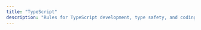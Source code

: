 ```yaml
---
title: "TypeScript"
description: "Rules for TypeScript development, type safety, and coding standards."
---
```

